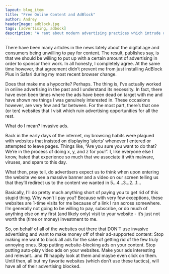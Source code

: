 ```yaml
---
layout: blog_item
title: "Free Online Content and AdBlock"
author: Andrey
headerImage: adblock.jpg
tags: [advertising, adbock]
description: "A rant about modern advertising practices which intrude on the user experience and the resulting prevalence of adblock."
---
```


<p>There have been many articles in the news lately about the digital age and consumers being unwilling to pay for content.  The result, publishes say, is that we should be willing to put up with a certain amount of advertising in order to sponsor their work.  In all honesty, I completely agree.  At the same time however, that agreement didn’t prevent me from just installing AdBlock  Plus in Safari during my most recent browser change.</p>

<p>Does that make me a hypocrite?  Perhaps.  The thing is, I’ve actually worked in online advertising in the past and I understand its necessity.  In fact, there have even been times where the ads have been dead on target with me and have shown me things I was genuinely interested in.  These occasions however, are very few and far between.  For the most part, there’s that one (or ten) websites that I visit which ruin advertising opportunities for all the rest.</p>

<p>What do I mean?  Invasive ads.</p>

<p>Back in the early days of the internet, my browsing habits were plagued with websites that insisted on displaying ‘alerts’ whenever I entered or attempted to leave pages.  Things like, “Are you sure you want to do that?  We’re in the process of doing x, y, and z for you!”.  I, like everyone else I know, hated that experience so much that we associate it with malware, viruses, and spam to this day.</p>

<p>What then, pray tell, do advertisers expect us to think when upon entering the website we see a massive banner and a video on our screen telling us that they’ll redirect us to the content we wanted in 5…4…3…2…1…</p>

<p>Basically, I’ll do pretty much anything short of paying you to get rid of this stupid thing.  Why won’t I pay you?  Because with very few exceptions, these websites are 1-time visits for me because of a link I ran across somewhere.  I’m generally not going to be willing to pay, subscribe, or do much of anything else on my first (and likely only) visit to your website - it’s just not worth the (time or money) investment to me.</p>

<p>So, on behalf of all of the websites out there that DON’T use invasive advertising and want to make money off of their ad-supported content: Stop making me want to block all ads for the sake of getting rid of the few truly annoying ones.  Stop putting website-blocking ads on your content.  Stop putting auto-play video ads on your websites.  Make your ads interesting and relevant…and I’ll happily look at them and maybe even click on them.  Until then, all but my favorite websites (which don’t use these tactics), will have all of their advertising blocked.</p>
